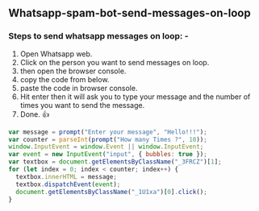 ## Whatsapp-spam-bot-send-messages-on-loop

### Steps to send whatsapp messages on loop: -

1. Open Whatsapp web.
1. Click on the person you want to send messages on loop.
1. then open the browser console.
1. copy the code from below.
1. paste the code in browser console.
1. Hit enter then it will ask you to type your message and the number of times you want to send the message.
1. Done. 👍

```javascript
var message = prompt("Enter your message", "Hello!!!");
var counter = parseInt(prompt("How many Times ?", 10));
window.InputEvent = window.Event || window.InputEvent;
var event = new InputEvent("input", { bubbles: true });
var textbox = document.getElementsByClassName("_3FRCZ")[1];
for (let index = 0; index < counter; index++) {
  textbox.innerHTML = message;
  textbox.dispatchEvent(event);
  document.getElementsByClassName("_1U1xa")[0].click();
}
```
